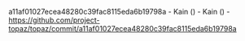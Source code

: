 a11af01027ecea48280c39fac8115eda6b19798a - Kain () - Kain () - https://github.com/project-topaz/topaz/commit/a11af01027ecea48280c39fac8115eda6b19798a
